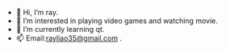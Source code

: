 - 👋 Hi, I’m ray.
- 👀 I’m interested in playing video games and watching movie.
- 🌱 I’m currently learning qt.
- 📫 Email:rayliao35@gmail.com .

<!---
rayliao1031/rayliao1031 is a ✨ special ✨ repository because its `README.md` (this file) appears on your GitHub profile.
You can click the Preview link to take a look at your changes.
--->

